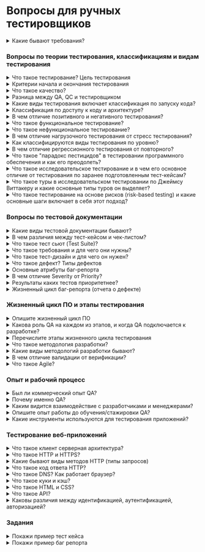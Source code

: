 # Вопросы для ручных тестировщиков

<details>
<summary>Какие бывают требования?</summary>
По объекту требования:

* Функциональные – определяют действия, которые система должна быть способной выполнить
* Нефункциональные – определяют свойства, которые система должна демонстрировать, или ограничения, которые она должна соблюдать, не относящиеся к поведению системы
* По степени зафиксированности:

Явные или прямые – техническая документация, спецификация, юзер-стори, и т.д.
Неявные или косвенные – опыт, здравый смысл, стандарты
Производные – требования, вытекающие из явных требований
</details>

### Вопросы по теории тестирования, классификациям и видам тестирования

<details>
<summary>Что такое тестирование? Цель тестирования</summary>

Тестирование программного обеспечения - проверка соответствия между реальным и ожидаемым поведением программы, осуществляемая на конечном наборе тестов, выбранном определенным образом.

Цель тестирования:
*	проверка соответствия ПО предъявляемым требованиям,
*	обеспечение уверенности в качестве ПО,
*	поиск очевидных ошибок в программном обеспечении,
*	которые должны быть выявлены до того,
*	как их обнаружат пользователи программы.
</details>
<details>
<summary>Критерии начала и окончания тестирования</summary>

Критерии начала тестирования:

* готовность тестовой платформы (тестового стенда),
* законченность разработки требуемого функционала,
*	наличие всей необходимой документации и т.д.

Критерии окончания тестирования — результаты тестирования удовлетворяют критериям качества продукта:

*	требования к количеству открытых багов выполнены,
*	выдержка определенного периода без изменения исходного кода приложения,
*	выдержка определенного периода без открытия новых багов.
</details>
<details>
<summary>Что такое качество?</summary>
Качество (Quality) – степень соответствия совокупности присущих характеристик объекта требованиям.

Важнейшие характеристики качества при эксплуатации, также называемого внешним качеством:
* Производительность
* Масштабируемость
* Доступность
* Надёжность
* Информационная безопасность

Важнейшие характеристики качества при модернизации, также называемого внутренним качеством:
* Безошибочность кода
* Изменяемость кода
* Переносимость кода
</details>

<details>
<summary>Разница между QA, QC и тестировщиком</summary>

Функция QC (Quality Control, контроль качества) или тестировщика ПО заключается в проверке качества продукта на последнем этапе разработки. Они могут это делать любым видом и типом тестирования – ручным, автоматизированным, нагрузочным, тестированием безопасности и так далее.

Их основная задача предоставить полную информацию о соответствии продукта заявленным требованиям и готовность к выпуску продукта в продакшен. Тестировщики не участвуют в полном цикле разработки. Они никак не могут повлиять на качество продукта и давать рекомендации бизнесу или разработчикам по его улучшению. В то же время на них не лежит ответственность за конечный результат.


У QA (Quality Assurance, обеспечение качества) или инженеров по обеспечению качества гораздо выше уровень ответственности и меньше ограничений. Они участвуют во всех этапах разработки и помогают бизнесу выпустить качественный продукт.

Обязанность QA-инженера – не допустить несоответствия продукта предъявляемым требованиям. Он знает актуальное состояние качества и говорит разработчикам, что нужно сделать, чтобы его повысить. Его задача постараться не допустить баги до этапа тестирования. В зависимости от специфики проекта сюда может включаться тестирование документации, ревью кода на соответствие стандартам, внедрение каких-то методик по работе с качеством, коммуникационные активности, оценка рисков и прочее.
</details>

<details>
<summary>Какие виды тестирования включает классификация по запуску кода?</summary>

Классификация по запуску кода на исполнение:

* Статическое тестирование — процесс тестирования, который проводится для верификации практически любого артефакта разработки: программного кода компонент, требований, системных спецификаций, функциональных спецификаций, документов проектирования и архитектуры программных систем и их компонентов. (без запуска программного кода)

* Динамическое тестирование — тестирование проводится на работающей системе, не может быть осуществлено без запуска программного кода приложения.
</details>

<details>
<summary>Классификация по доступу к коду и архитектуре?</summary>

Классификация по доступу к коду и архитектуре:

Тестирование белого ящика — метод тестирования ПО, который предполагает полный доступ к коду проекта.

Согласно ISTQB, тестирование белого ящика — это:
* тестирование, основанное на анализе внутренней структуры компонента или системы;
* тест-дизайн, основанный на технике белого ящика — процедура написания или выбора тест-кейсов на основе анализа внутреннего устройства системы или компонента.
* почему «белый ящик»? Тестируемая программа для тестировщика — прозрачный ящик, содержимое которого он прекрасно видит.

Тестирование серого ящика — метод тестирования ПО, который предполагает частичный доступ к коду проекта (комбинация White Box и Black Box методов).

Тестирование чёрного ящика — метод тестирования ПО, который не предполагает доступа (полного или частичного) к системе. Основывается на работе исключительно с внешним интерфейсом тестируемой системы.

Согласно ISTQB, тестирование черного ящика — это:
* тестирование, как функциональное, так и нефункциональное, не предполагающее знания внутреннего устройства компонента или системы;
* тест-дизайн, основанный на технике черного ящика — процедура написания или выбора тест-кейсов на основе анализа функциональной или нефункциональной спецификации компонента или системы без знания ее внутреннего устройства.
</details>

<details>
<summary>В чем отличие позитивного и негативного тестирования?</summary>

Классификация по позитивности сценария:

Позитивное — тест кейс использует только корректные данные и проверяет, что приложение правильно выполнило вызываемую функцию.
Примеры:
* умножить на калькуляторе цифр 3 и 5,
* в игре посадить морковь на грядку для овощей,
* оплатить покупку действующей картой.

Негативное — тест кейс оперирует как корректными, так и некорректными данными (минимум 1 некорректный параметр) и ставит целью проверку исключительных ситуаций; при таком тестировании часто выполняются некорректные операции.
Пример:
* умножить на калькуляторе числа 3 на грушу (значение «груша» не является валидным для калькулятора),
* в игре посадить морковь на реку,
* оплатить покупку несуществующей картой.
</details>

<details>
<summary>Что такое функциональное тестирование?</summary>

Функциональное тестирование (functional testing) – рассматривает заранее указанное поведение и основывается на анализе спецификации компонента или системы в целом, т.е. проверяется корректность работы функциональности приложения.

Его задача — проверить работоспособность всех функций страниц: от ссылок до правильной работы интегрированных решений от других компаний, которые используются на сайте.
К функциональному тестированию относятся:
* юнит-тестирование,
* интеграционное,
* системное,
* приемочное.
</details>

<details>
<summary>Что такое нефункциональное тестирование?</summary>

Нефункциональное тестирование – это тестирование качественных характеристик компонента или системы. Эти характеристики не относятся к конкретной функции или действию пользователя, не влияют на функционал продукта, но являются их неотъемлемой частью.

К нефункциональному тестированию относятся:
* нагрузочное тестирование,
* тестирование безопасности,
* UX и UI тестирование,
* совместимости.
</details>

<details>
<summary>В чем отличие нагрузочного тестирования от стресс тестирования?</summary>

Нагрузочное тестирование позволяет выявить пределы функционирования системы, которые она должна выдерживать.

Суть нагрузочного тестирования состоит в замере соотношения отклика ресурса и скорости обработки запросов от пользователей, т.е. как быстро открывается вкладка, скорость проведения расчетов. При таком тестировании определяется потребление ресурсов сервера, а сама проверка начинается с плавного увеличения нагрузки.
* Рассмотрим такой тест на примере среднего интернет-магазина.
При проектировании ресурса мы ожидаем, что наша площадка должна выдерживать одновременную нагрузку, как минимум, от 4 тыс. пользователей. Максимально идеальный вариант отклика сайта в таком случае должен не превышать 3 секунд. Нагрузочное тестирование создает вышеупомянутую нагрузку и одновременно определяется время отклика. Если оно выше ожидаемого, тогда у сервера при росте посещаемости проблемы, и ваш интернет-магазин будет тормозить.

Стресс-тестирование направлено на поиск слабых мест системы и используется для того, чтобы эту систему сломать и посмотреть, как она будет вести себя в процессе отказа тех или иных частей. При этом характер нагрузки обычно остается неизвестным для заказчика до начала стресс-тестирования. Стрессовое тестирование – это тестирования за пределами значений, которые система должна выдерживать.
* В продолжение предыдущего примера. Стресс-тестированием будет работа интернет-магазина при одновременной нагрузке много более чем 4 тыс. пользователей

* Еще один пример. Требование гласит, что приложение должно работать быстро (время обработки запросов не более 3 секунд), если на устройстве не менее 500 Мб свободной оперативной памяти. Если мы эмулируем работу приложения при памяти меньше 500 Мб – это будет стрессовое тестирование.
</details>

<details>
<summary>Как классифицируются виды тестирования по уровню?</summary>

Классификация по уровню тестирования:

* Модульное тестирование (Unit) — проводится для тестирования какого-либо одного логически выделенного и изолированного элемента (модуля) системы в коде. Проводится самими разработчиками, так как предполагает полный доступ к коду.
* Интеграционное тестирование — тестирование, направленное на проверку корректности взаимодействия нескольких модулей, объединенных в единое целое.
* Системное тестирование — процесс тестирования системы, на котором проводится не только функциональное тестирование, но и оценка характеристик качества системы — ее устойчивости, надежности, безопасности и производительности.
* Приёмочное тестирование — проверяет соответствие системы потребностям, требованиям и бизнес-процессам пользователя.
</details>

<details>
<summary>В чем отличие регрессионного тестирования от повторного?</summary>

Повторное тестирование (Re-test) – это тестирование конкретного кода после его изменения, тогда как Регрессионное тестирование (Regression) - это тестирование функциональности всего программного обеспечения после внесения новых изменений.

Ключевая разница:

* Регрессионное тестирование выполняется для пройденных тестовых случаев, а повторное тестирование — только для неудачных тестовых случаев.
* Регрессионное тестирование проверяет наличие неожиданных побочных эффектов, в то время как повторное тестирование гарантирует, что первоначальная ошибка была исправлена.
* Регрессионное тестирование не включает проверку дефектов, тогда как повторное тестирование включает проверку дефектов.
* Регрессионное тестирование известно как общее тестирование, тогда как повторное тестирование является запланированным тестированием.
* Регрессионное тестирование возможно с использованием автоматизации, тогда как повторное тестирование невозможно с автоматизацией.
</details>

<details>
<summary>Что такое "парадокс пестицидов" в тестировании программного обеспечения и как его преодолеть?</summary>

"Парадокс пестицидов" в тестировании - это явление, когда повторное применение одних и тех же тестовых сценариев со временем становится менее эффективным для обнаружения новых дефектов, подобно тому, как вредители могут развивать устойчивость к пестицидам.

Суть парадокса:
1. Изначально тесты эффективно выявляют дефекты.
2. По мере исправления найденных ошибок, те же тесты перестают находить новые проблемы.
3. Программное обеспечение становится "устойчивым" к этим тестам.

Способы преодоления парадокса пестицидов:

1. Регулярное обновление тестовых сценариев: добавление новых и модификация существующих тестов.
2. Использование различных техник тестирования: сочетание ручного и автоматизированного тестирования, применение разных типов тестов.
3. Ротация тестировщиков: привлечение новых людей с свежим взглядом на тестирование продукта.
4. Применение исследовательского тестирования: поиск новых путей проверки функциональности.
5. Анализ пользовательского опыта: учет реальных сценариев использования продукта конечными пользователями.
6. Постоянное обучение команды: изучение новых методов и подходов к тестированию.

Понимание и преодоление парадокса пестицидов помогает поддерживать эффективность тестирования на протяжении всего жизненного цикла продукта, обеспечивая постоянное улучшение качества программного обеспечения.
</details>

<details>
<summary>Что такое исследовательское тестирование и в чем его основное отличие от тестирования по заранее подготовленным тест-кейсам?</summary>
Исследовательское тестирование - это подход к тестированию программного обеспечения, при котором тестировщик одновременно изучает систему, разрабатывает тесты и выполняет их. Основные отличия от тестирования по заранее подготовленным тест-кейсам:

1. Гибкость: тестировщик может адаптировать свой подход в режиме реального времени, основываясь на полученных результатах.
2. Креативность: поощряется творческий подход к поиску дефектов.
3. Отсутствие предварительной подготовки тестов: тесты создаются и выполняются в процессе исследования системы.
4. Фокус на обучении: тестировщик постоянно узнает новое о системе в процессе тестирования.
5. Эффективность в обнаружении неожиданных дефектов: позволяет находить ошибки, которые могли быть пропущены при составлении формальных тест-кейсов.

Исследовательское тестирование особенно полезно на ранних стадиях разработки, при тестировании новых функций или в ситуациях, когда времени на подготовку формальных тест-кейсов недостаточно.
</details>

<details>
<summary>Что такое туры в исследовательском тестировании по Джеймсу Виттакеру и какие основные типы туров он выделяет?</summary>

Туры в исследовательском тестировании, предложенные Джеймсом Виттакером, - это метафорические подходы к исследованию программного продукта, каждый из которых фокусируется на определенном аспекте или перспективе пользовательского опыта.

Виттакер выделяет несколько основных категорий туров:

1. Туры по бизнес-центру: фокус на основных бизнес-функциях приложения.
2. Туры по историческому району: проверка старого функционала или кода.
3. Туры по району развлечений: исследование дополнительных функций, настроек.
4. Туры по туристическому району: быстрые проверки основных функций.
5. Туры по району отелей: проверка второстепенных функций.
6. Туры по неблагополучному району: тестирование безопасности и устойчивости к атакам.

В рамках этих категорий Виттакер описывает конкретные туры, включая:

1. Тур по достопримечательностям (Landmark tour): Проверка всех основных функций продукта.
2. Тур по функциональности (Feature tour): Систематическое исследование каждой функции продукта.
3. Сложный тур (Complex tour): Тестирование сложных сценариев использования и комбинаций функций.
4. Тур по улицам и переулкам (Street tour): Исследование всех ссылок, меню и переходов в приложении.
5. Интеллектуальный тур (Intellectual tour): Фокус на самых сложных и запутанных аспектах продукта.
6. Тур FedEx (FedEx tour): Отслеживание движения данных через систему.
7. Тур коллекционера (Collector's tour): Сбор различных типов данных и проверка их обработки системой.
8. Тур одиночки (Lonely tour): Исследование частей системы, которые редко используются или игнорируются.
9. Ночной тур (Night tour): Тестирование нестандартных конфигураций и "темных уголков" приложения.
10. Тур супермодели (Supermodel tour): Оценка пользовательского интерфейса.
11. Тур саботажника (Saboteur tour): Попытки подорвать работу приложения.
12. Обсессивно-компульсивный тур (Obsessive-Compulsive tour): Многократное повторение действий.

Эти туры помогают тестировщикам систематически исследовать различные аспекты продукта, обеспечивая более полное покрытие и повышая шансы обнаружения разнообразных дефектов.
</details>

<details>
<summary>Что такое тестирование на основе рисков (risk-based testing) и какие основные шаги включает в себя этот подход?</summary>

Тестирование на основе рисков - это подход к тестированию программного обеспечения, при котором тестовые сценарии и усилия по тестированию приоритизируются на основе потенциальных рисков, связанных с продуктом.

Основные шаги тестирования на основе рисков включают:

1. Идентификация рисков: Определение потенциальных проблем, которые могут возникнуть в продукте.

2. Анализ рисков: Оценка вероятности возникновения каждого риска и его потенциального воздействия на продукт или бизнес.

3. Приоритизация рисков: Ранжирование рисков на основе их вероятности и воздействия.

4. Разработка стратегии тестирования: Создание плана тестирования, который фокусируется на областях с наивысшим риском.

5. Выполнение тестов: Проведение тестирования с акцентом на высокоприоритетные риски.

6. Мониторинг и переоценка: Постоянное отслеживание рисков и корректировка стратегии тестирования по мере необходимости.

Преимущества этого подхода:
- Эффективное использование ресурсов тестирования
- Раннее выявление критических проблем
- Улучшенное покрытие наиболее важных аспектов продукта
- Более информированное принятие решений о готовности продукта к выпуску

Тестирование на основе рисков особенно полезно в проектах с ограниченными ресурсами или сжатыми сроками, где необходимо максимизировать эффективность тестирования.
</details>

### Вопросы по тестовой документации

<details>
<summary>Какие виды тестовой документации бывают?</summary>

План тестирования (test plan)
План тестирования описывает все действия по тестированию в рамках одного проекта. Здесь вы можете найти информацию обо всем, что нужно сделать тестировщику или команде QA в ходе проекта. В каждом плане тестирования указывается объект тестирования, график работы, необходимое оборудование критерии начала и окончания тестирования, стратегия, риски и список выполненных работ.
Отвечает на вопросы:
* Что надо тестировать?
* Что будете тестировать?
* Как будете тестировать?
* Когда будете тестировать?
* Критерии начала тестирования.
* Критерии окончания тестирования.

Чеклист (checklist)
Чеклист — это документ, содержащий краткое описание функций, которые должен проверить тестировщик. Выглядит чеклист как список функций с указанием статуса — результата проверки. Чеклисты могут использоваться вместо тест-кейсов, поскольку их легче подготовить. Его уместно использовать тогда, когда тестовые сценарии будут избыточны. Также чек-лист ассоциируются с гибкими подходами в тестировании.

Тест-кейс (test case)
Компании могут использовать разные форматы тест-кейсов, но информация в них всегда очень подробная и конкретная.
В тест-кейсе содержатся подробное описание шагов и действий, которые тестировщик должен выполнить для тестирования какой-то одной части функционала, критерии прохождения тестов.

Сценарий использования (use case)
Use case — это более простой и менее официальный документ. Он описывает сценарий взаимодействия с программным обеспечением.
Каждый юзкейс основан на предположении о том, что пользователь программы будет делать и где он будет кликать. Это позволяет тестировщикам протестировать предполагаемые пути пользователя. При создании юзкейсов тестировщики учитывают требования и бизнес-цели.

Баг-репорт
Баг-репорт предоставляет полную информацию о баге (его описание, серьезность, приоритет и т. д.) и документирует шаги и условия для воспроизведения этого бага. Подробный и эффективный баг-репорт значительно увеличивает шансы быстро исправить баг.

Требования (requirements specification)
Спецификация требований или просто требования — это полное описание разрабатываемого программного обеспечения. В требованиях указываются свойства, качества и особенности разрабатываемой программы. Требования являются отправной точкой для определения того, что проектная команда будет проектировать, реализовывать и тестировать. Вне зависимости от того, какая модель разработки ПО используется на проекте, чем позже будет обнаружена проблема, тем сложнее и дороже будет ее решение.
</details>

<details>
<summary>В чем различия между тест-кейсом и чек-листом?</summary>

Чек-лист — это список того, ЧТО нужно проверить. Например, можно составить чек-лист для проверки сайта или отдельного его компонента — скажем, личного кабинета или корзины.
Тест-кейс — это пошаговое описание того, КАК мы будем тестировать ту или функцию.
</details>

<details>
<summary>Что такое тест сьют (Test Suite)?</summary>
Тест Сьют это набор тест кейсов, которые объединены тем что относятся к одному тестируемому модулю, функциональности, приоритету или одному типу тестирования. Каждый тест сьют состоит из более чем одного тест кейса и зачастую выполняется всей «пачкой» в процессе тестирования.
</details>

<details>
<summary>Что такое требования и для чего они нужны?</summary>

Требования — это спецификация (описание) того, что должно быть реализовано, без детализации технической стороны решения. Это первое, на что смотрит команда проекта, фундамент для проектирования и разработки продукта.
Точно и правильно описанные требования позволяют:
* значительно снизить итоговую стоимость проекта,
* улучшить качество продукта,
* сохранить нервы всей команде.

Атрибуты к требованиям:
* Корректность — каждое требование должно точно описывать желаемый функционал.
* Проверяемость — требование должно быть сформулировано так, чтобы существовали способы однозначной проверки, выполнено оно или нет.
* Полнота — каждое требование должно содержать всю информацию, необходимую разработчику, чтобы правильно спроектировать и реализовать требуемую функциональность.
* Недвусмысленность — требование описано без неочевидных аббревиатур и расплывчатых формулировок и допускает только однозначное объективное понимание.
* Непротиворечивость — требование не должно содержать внутренних противоречий и противоречий другим требованиям и документам.
* Приоритетность — приоритет требования представляет собой количественную оценку степени значимости (важности) требования.
* Атомарность — требование нельзя разбить на отдельные требования без потери завершённости и оно описывает одну и только одну ситуацию.
* Модифицируемость — характеризует простоту внесения изменений в отдельные требования и в набор требований.
* Прослеживаемость — у каждого требования должен быть уникальный идентификатор, по которому на него можно сослаться.
</details>

<details>
<summary>Что такое тест-дизайн и для чего он нужен?</summary>
Тест-дизайн — это этап тестирования ПО, на котором проектируются и создаются тестовые случаи (тест-кейсы) с использованием определенных техник для оптимального тестового покрытия в соответствии с определёнными ранее критериями качества и целями тестирования.

Тест-дизайн нужен:
* при тестировании множества однотипных действий,
* там, где требуется вдумчивый подход к тестированию для избежания лишних трат времени и финансов,
* для минимизации количества необходимых тестов проверки продуктов

Техники тест-дизайна:
* Класс эквивалентности (Equivalence class) – это набор входных (или выходных) данных ПО, которые обрабатываются программой по одному алгоритму или приводят к одному результаты
* Техника анализа граничных значений (boundary value testing) — проверка поведения продукта на крайних значениях входных данных.
* Попарное тестирование (pairwise testing). Суть техники заключается в минимизации вариативности комбинаций проверок, достаточных для обеспечения высокого качества ПО (основано на комбинаторике, позволяет создавать уникальные пары и тестировать огромное количество поступающих данных в разных сочетаниях)
* Тестирование на основе состояний и переходов (State-Transition Testing) применяется для фиксирования требований и описания дизайна приложения (состояния программы в разные периоды времени и на разных этапах использования).
* Таблицы принятия решений (Decision Table Testing) — способ компактного представления модели со сложной логикой. А ещё это техника тестирования чёрного ящика, которая применяется для систем со сложной логикой.
* Исследовательское тестирование (Exploratory Testing) — это подход, когда тестировщик не использует тест-кейсы, а тестирует приложение по определённому сценарию, который часто составляется прямо во время проверки.
* Доменный анализ (Domain Analysis Testing) — это техника основана на разбиении диапазона возможных значений переменной (или переменных) на поддиапазоны (или домены), с последующим выбором одного или нескольких значений из каждого домена для тестирования.
* Сценарий использования (Use Case Testing) — Use Case описывает сценарий взаимодействия двух и более участников (как правило — пользователя и системы). Пользователем может выступать как человек, так и другая система. Для тестировщиков Use Case являются отличной базой для формирования тестовых сценариев (тест-кейсов), так как они описывают, в каком контексте должно производиться каждое действие пользователя.
</details>

<details>
<summary>Что такое дефект? Типы дефектов</summary>

Дефект (Bug) — это несоответствие фактического результата выполнения программы ожидаемому результату. Дефекты обнаруживаются на этапе тестирования программного обеспечения (ПО), когда тестировщик проводит сравнение полученных результатов работы программы (компонента или дизайна) с ожидаемым результатом, описанным в спецификации требований.

Дефекты можно подразделить на:
* Дефекты требований и спецификаций.
* Дефекты дизайна.
* Дефекты кода.
* Дефекты тестирования.
</details>

<details>
<summary>Основные атрибуты баг-репорта</summary>

Баг Репорт (Bug Report) — это документ, описывающий ситуацию или последовательность действий, приведшую к некорректной работе объекта тестирования, с указанием причин и ожидаемого результата.

Основные атрибуты баг-репорта:
* Заголовок (summary) – краткое изложение сути обнаруженного дефекта (это ответы на вопросы: что, где и когда произошло в одном предложении).
* Описание (description) – описание алгоритма возникновения ошибки, в отдельных системах, в частности в вышеупомянутом Mantis, есть возможность дать развернутые пояснения (кроме описания последовательности действий добавить условия появления дефекта и прочее).
* Ожидаемый и фактический результат (expected and actual result) – необходимо описать, что конкретно хотел получить пользователь и что он получил на выходе.
* Вложения (attachments) – это может быть любой файл, позволяющий наглядно показать, в чем проблема: скриншот сообщения об ошибке, фотография экрана любым имеющимся под рукой гаджетом, видеозапись или любой другой документ.
* Приоритет (priority) – срочность поставленной задачи, чем он выше, тем важнее сделать задачу в максимально короткие сроки: high/высокий, medium/средний или low/низкий (высокий ставят тем задачам, которые критически сказываются на работе ПО, а низкий – когда ошибки не оказывают существенного влияние на выполнение основных функций).
* Серьёзность (severity) – уровень влияния на работоспособность всего программного комплекса: blocker — полностью останавливают работу приложения, critical — серьезная ошибка, не приводящая к блокировке, major – важный дефект, не препятствующий выполнению поставленных перед ПО задач, но ведущий к ошибкам в данных или выполняемых функциях, minor — несущественные ошибки, сказывающиеся на визуальном отображении результата или в тексте.
* Статус (status) – этап тестирования: new – новая ошибка, feedback – необходима обратная связь, acknowledged –документ принят в работу, accepted – ошибка подтверждена, assigned – ведется работа по исправлению, resolved – исправления внесены, closed – ошибка более не возникает.
</details>

<details>
<summary>В чем отличие Severity от Priority?</summary>

Разница между этими понятиями следующая, серьезность (Severity) – это больше относится к технической интерпретации вопроса, а приоритетность (Priority) – к управленческой (менеджерской).

Серьезность (Severity) – специальный атрибут, который характеризирует влияние бага на общую функциональность разрабатываемого приложения. Проставляется QA специалистом или техническим сотрудником, который в состоянии оценить уровень влияния бага на общую работу тестируемого ПО.

Уровни Серьезности дефекта (Severity):
* Блокирующий (S1 – Blocker) – баг полностью блокирует выполнение поставленного функционала, и нет никакой возможности  его обойти
* Критический (S2 – Critical) – ошибка блокирует некоторую часть функционала, но существует альтернативный способ для ее обхода.
* Значительный (S3 – Major) – баг, демонстрирующий некорректную работу определенной части созданного функционала. Обычно связан не с тем, что определенная функция не работает, а с тем, что она работает некорректно.
* Незначительный (S4 – Minor) – часто ошибки GUI, которые не влияют на функциональность, но портят юзабилити или внешний вид. Также незначительные функциональные дефекты, либо которые воспроизводятся на определенном устройстве.
* Тривиальный (S5 – Trivial) – почти всегда дефекты на GUI — опечатки в тексте, несоответствие шрифта и оттенка и т.п., либо плохо воспроизводимая ошибка, не касающаяся бизнес-логики, проблема сторонних библиотек или сервисов, проблема, не оказывающая никакого влияния на общее качество продукта.

Срочность (priority) показывает, как быстро дефект должен быть устранён. Priority выставляется менеджером, тимлидом или заказчиком.

Уровни Приоритета дефекта (Priority):
* P1 Высокий (High) - дефект необходимо исправить в первую очередь, т.к. ее наличие является критичным для проекта.
* P2 Средний (Medium) – ошибка должна быть исправлена, ее наличие не является критичным, но требует обязательного решения.
* P3 Низкий (Low) - ошибка должна быть исправлена, но ее наличие не является критичным и не требует срочного решения.
</details>

<details>
<summary>Результаты каких тестов приоритетнее?</summary>

Приоритизация тестовых наборов определяется на основе различных факторов. Факторами могут быть покрытие кода, рискованные / критичные модули, функциональность, особенности и т.д.

Почему тестовые наборы должны быть приоритетными? По мере увеличения размера программного обеспечения набор тестов также становится больше и также требует больше усилий для поддержки набора тестов. Чтобы обнаружить ошибки в программном обеспечении как можно раньше, важно расставить приоритеты тестовых наборов, чтобы важные тестовые наборы могли быть выполнены первыми.

Типы приоритизации тестовых наборов:

Общая приоритизация. При таком типе приоритет отдается тестовым наборам, которые будут полезны для последующих измененных версий продукта. Для этого не требуется никакой информации об изменениях, внесенных в продукт.
Приоритизация в зависимости от версии. Приоритет тестовых наборов также может быть таким, чтобы они были полезны для конкретной версии продукта. Этот тип приоритизации требует знаний об изменениях, которые были внесены в продукт.
</details>

<details>
<summary>Жизненный цикл баг-репорта (отчета о дефекте)</summary>

Баг-репорты — документ, который содержит отчет о любом недостатке в компоненте или системе, который потенциально может привести компонент или систему к невозможности выполнить требуемую функцию.

Статус бага в репорте определяется его «жизненным циклом», который состоит из четырех основных стадий:
* Открыт (Open) — тестировщик выявил баг и добавил в репорт.
* В работе (In Progress) — о баге сообщили исполнителю, и он занимается исправлением.
* Исправлен (Ready for check) — исполнитель закончил работу по исправлению бага и передал проект на повторную проверку тестировщику.
* Закрыт (Closed) — баг устранен и больше не воспроизводится.
Кроме основных есть еще несколько статусов:
* Отклонен (Rejected) — исправлению бага помешала ошибка в репорте, например неверный алгоритм в пункте «Шаги к воспроизведению».
* Отсрочен (Deferred) — баг признан неприоритетным и исправление переносится.
* Переоткрыт (Reopened) — баг был отсрочен или отклонен, но теперь исполнитель взял его в работу.

Атрибуты отчета о дефекте:
* Уникальный идентификатор (ID) — присваивается автоматически системой при создании баг-репорта.
* Тема (краткое описание, Summary) — кратко сформулированный смысл дефекта, отвечающий на вопросы: Что? Где? Когда(при каких условиях)?
* Подробное описание (Description) — более широкое описание дефекта (указывается опционально).
* Шаги для воспроизведения (Steps To Reproduce) — описание четкой последовательности действий, которая привела к выявлению дефекта. В шагах воспроизведения должен быть описан каждый шаг, вплоть до конкретных вводимых значений, если они играют роль в воспроизведении дефекта.
* Фактический результат (Actual result) — описывается поведение системы на момент обнаружения дефекта в ней. чаще всего, содержит краткое описание некорректного поведения(может совпадать с темой отчета о дефекте).
* Ожидаемый результат (Expected result) — описание того, как именно должна работать система в соответствии с документацией.
* Вложения (Attachments) — скриншоты, видео или лог-файлы.
* Серьёзность дефекта (важность, Severity) — характеризует влияние дефекта на работоспособность приложения.
* Приоритет дефекта (срочность, Priority) — указывает на очерёдность выполнения задачи или устранения дефекта.
* Статус (Status) — определяет текущее состояние дефекта. Статусы дефектов могут быть разными в разных баг-трекинговых системах.
* Окружение (Environment) – окружение, на котором воспроизвелся баг.
</details>

### Жизненный цикл ПО и этапы тестирования

<details>
<summary>Опишите жизненный цикл ПО</summary>
  Жизненный цикл — это период времени, который начинается с решения о создании программного продукта и заканчивается в момент его изъятия из эксплуатации.

  * Идея
  * Требования
  * Дизайн
  * Разработка
  * Тестирование
  * Развертывание
  * Эксплуатация и поддержка
  * Закрытие
</details>

<details>
<summary>Какова роль QA на каждом из этапов, и когда QA подключается к разработке?</summary>
Ответ/пояснение к вопросу
</details>

<details>
<summary>Перечислите этапы жизненного цикла тестирования</summary>

1. Анализ требований. Включает в себя определение типов тестирования, выявление приоритетов, определение тестового окружения и т.д.
2. Планирование тестирования. Включает в себя подготовку стратегии,  выбор инструментов тестирования, оценку трудозатрат, распределение ресурсов
3. Подготовка тест-кейсов
4. Настройка тестового окружения. Этот этап может идти и параллельно этапу создания тест-кейсов. QA-команда может не принимать непосредственного участия, но должна будет убедиться в работоспособности окружения.
5. Выполнение тестов.
6. Завершение тестирования. На этом этапе создается отчет по результатам тестирования.
</details>

<details>
<summary>Что такое методология разработки?</summary>
  Для чего она нужна?

  Методология — это система принципов, а также совокупность идей, понятий, методов, способов и средств (В данном случае в разработке ПО)
  Выбор методологии разработки ПО позволяет определить порядок выполнения задач и реализации плана действий, а также обеспечить стабильность в ходе разработки, что является важной задачей на начальном этапе проекта.
</details>

<details>
<summary>Какие виды методологий разработки бывают?</summary>
  Назовите плюсы и минусы каждого вида

1. Каскадная модель (Waterfall):
Каскадная модель предполагает линейный подход к разработке, где каждая фаза выполняется последовательно. Она состоит из следующих этапов: определение требований, проектирование, разработка, тестирование и внедрение.

Плюсы:

* Простота понимания и использования.
*  Жесткая структура и линейность, что упрощает планирование и контроль.
*  Документирование каждого этапа, что полезно для будущего сопровождения.

Минусы:

* Отсутствие гибкости и адаптивности. Изменения в требованиях после начала разработки могут быть трудными и дорогостоящими.
* Ограниченная возможность обратной связи и реакции на изменения.
* Риски возникновения проблем при интеграции отдельных компонентов.

2. Итеративная модель (Iterative):
Итеративная модель разработки предполагает постепенное развитие ПО через серию коротких итераций. Каждая итерация включает в себя фазы разработки, тестирования и обратной связи с заказчиком. Примером итеративной методологии является Agile, включая Scrum и Kanban.

Плюсы:

* Гибкость и возможность быстро реагировать на изменения требований и обратную связь.
* Лучшая вовлеченность заказчика и возможность постоянного улучшения продукта.
* Более быстрая доставка начальных результатов.

Минусы:

* Необходимость частого взаимодействия с заказчиком может потребовать больше времени и ресурсов.
* Возможность потери фокуса из-за постоянных изменений требований.
* Могут возникнуть сложности в планировании и контроле при большом количестве итераций.

3. Инкрементальная модель (Incremental):
Инкрементальная модель разработки также включает в себя поэтапное развитие, но каждая итерация добавляет новый функционал к уже существующему продукту. Поэтому каждая итерация приводит к увеличению функциональности программы.

Плюсы:

* Возможность предоставить частичный продукт или функционал уже на ранних этапах.
* Более гибкое планирование и управление рисками.
* Улучшение продукта на протяжении времени с учетом обратной связи.

Минусы:

* Потребность в дополнительных ресурсах для поддержания уже реализованной функциональности.
* Возможность возникновения проблем с интеграцией в случае неправильного планирования.
* Требуется тщательное планирование для управления последовательностью добавления функциональности.
</details>

<details>
<summary>В чем отличие валидации от верификации?</summary>

* Верификация — проверка соответствия приложения прописанным требованиям.
* Валидация — проверка соответствия приложения всем остальным (подразумеваемым) требованиям.

Например. Для входа на страницу веб-сайта, пользователю необходимо выполнить регистрацию или же войти в систему под своим аккаунтом.

1. Выполним верификацию: проверим наличие полей. Все поля должны быть валидными и соответствовать требованиям спецификации. Их количество, отображение и особенности определяются дизайнерами, которые создают макеты. Необходимые данные вносятся в техническое задание, а в случае отсутствия такового – необходимо иметь доступы к созданным макетам.
При выполнении верификации необходимо понимать, что все поля изначально рабочие, и в них можно занести данные, согласно отображенным обозначениям и наименованиям.
2. Пройдем валидацию: проверяются вводимые данные в поля информации, а также их соответствие утвержденной спецификации.
</details>

<details>
<summary>Что такое Agile?</summary>

Agile, или Agile software development, — это гибкий подход к управлению проектами по разработке программного обеспечения (ПО), который часто применяют в небольших командах.
Как правило, для гибкого подхода Agile характерна работа короткими итерациями по две-три недели. Внутри каждой итерации собрана серия задач: анализ, проектирование, непосредственно работа и тестирование. После каждой итерации команда анализирует результаты и меняет приоритеты для следующего цикла.
</details>

### Опыт и рабочий процесс

<details>
<summary>Был ли коммерческий опыт QA?</summary>
  Если да, то что приходилось делать? Были ли действующие проекты с реальными пользователями?
  Если нет, то как ставились, выполнялись и проверялись задачи?
</details>

<details>
<summary>Почему именно QA?</summary>
QA - это интерес надолго или трамплин для чего-то большего?
</details>

<details>
<summary>Каким видится взаимодействие с разработчиками и менеджерами?</summary>
Если был опыт, поделитесь плюсами и минусами.
</details>

<details>
<summary>Опишите опыт работы до обучения/стажировки QA?</summary>
</details>

<details>
<summary>Какие инструменты используются для тестирования приложений?</summary>
</details>

### Тестирование веб-приложений

<details>
<summary>Что такое клиент серверная архитектура?</summary>
Клиент-серверная архитектура – это подход, при котором задания или сетевая нагрузка распределены между поставщиками услуг, называемыми серверами, и заказчиками услуг, называемыми клиентами.
То есть клиент формирует запрос и отправляет его на сервер, после чего сервер обрабатывает данный запрос, формирует ответ и передаёт его обратно клиенту.
Один сервер может обрабатывать запросы от множества клиентов одновременно.

В клиент-серверной архитектуре используется три компонента:

* Клиент — программа, c которой работает пользователь в браузере или с desktop-приложением и обеспечивает связь с сервером.
* Сервер — компьютер, на котором хранится сайт или приложение.
* База данных — хранилище данных, обеспечивающее сохранность данных, даже если в приложении что-то сломается.

Сервер может выполнять функции и приложения, и базы данных. Такая архитектура называется двухуровневой.
</details>

<details>
<summary>Что такое HTTP и HTTPS?</summary>
Клиент и сервер общаются по правилам, то есть по протоколам.
Для работы с сайтами используются два основных протокола:

* HTTP (HyperText Transfer Protocol) – протокол (или набор правил) передачи данных прикладного уровня модели TCP/IP.
* HTTPS (HyperText Transfer Protocol Secure) — защищённый протокол передачи данных, работающий через шифрованные транспортные механизмы SSL (устарел в 2015г.) и TLS.

По умолчанию HTTPS использует 443 TCP-порт (для незащищённого HTTP используют TCP-порт 80).

Основное отличие HTTP и HTTPS — шифрование данных. При использовании HTTP данные передаются в открытом виде, поэтому сайты, в основном, используют протокол HTTPS, который шифрует данные.

Протоколы HTTP и HTTPS описывают набор правил, в каком формате посылаются запросы от клиента, и что ожидается в ответ от сервера.

Каждое HTTP-сообщение состоит из трёх частей, которые передаются в указанном порядке:

* Стартовая строка (Request line) — определяет тип сообщения;
* Заголовки (Headers) — характеризуют тело сообщения, параметры передачи и прочие сведения;
* Тело сообщения (Body) — непосредственно данные сообщения. Обязательно должно отделяться от заголовков пустой строкой.

*Стартовая строка для запроса* включает в себя тип запроса, путь и версию протокола.

Например:

`HEAD / HTTP/1.0`

HEAD  — тип запроса (называют метод или «глагол», определяющий как реагировать на запрос);
/  - путь к ресурсу URI (в данном случае корень сайта);
HTTP/1.0 – версия протокола.

*Стартовая строка для ответа* представлена версией протокола, кодом состояния и пояснением к нему.

Например:

`HTTP/1.0 200 OK`

HTTP/1.0  – версия протокола;
200  – код состояния;
OK – пояснение.

*Заголовки* позволяют передавать дополнительную информацию, например браузеры предоставляют информацию о себе, чтобы было понятно откуда идет запрос. Кроме этого они указывают какие форматы сжатия поддерживают, в каком формате готовы принимать ответ и так далее. Количество стандартных заголовков достаточно большое, помимо них можно добавлять любые свои.

Например:

* `Content-Type: text/plain; charset=windows-1251`
* `Content-Language: ru`

*Тело HTTP-сообщения* опционально.
Тело сообщения может быть добавлено в запрос, только когда метод запроса допускает тело объекта.
Тело сообщения в запросе сопровождается добавлением к заголовкам запроса поля заголовка Content-Length, в котором указывается длина тела запроса.

Включается или не включается тело сообщения в сообщение ответа — зависит как от метода запроса, так и от кода состояния ответа. Все ответы на запрос с методом HEAD не должны включать тело сообщения, даже если присутствуют поля заголовка объекта (entity-header), заставляющие поверить в присутствие объекта. Никакие ответы с кодами состояния 1xx (Информационные), 204 (Нет содержимого, No Content), и 304 (Не модифицирован, Not Modified) не должны содержать тела сообщения. Все другие ответы содержат тело сообщения, даже если оно имеет нулевую длину.
</details>

<details>
<summary>Какие бывают виды методов HTTP (типы запросов)</summary>
Метод HTTP — последовательность из любых символов, кроме управляющих и разделителей, указывающая на основную операцию над ресурсом.

Виды методов:

* *GET*
Используется для запроса содержимого указанного ресурса. С помощью метода GET можно также начать какой-либо процесс. В этом случае в тело ответного сообщения следует включить информацию о ходе выполнения процесса.

Клиент может передавать параметры выполнения запроса в URI целевого ресурса после символа «?»:

`GET /path/resource?param1=value1&param2=value2 HTTP/1.1`

* *HEAD*
Аналогичен методу GET, за исключением того, что в ответе сервера отсутствует тело. Запрос HEAD обычно применяется для извлечения метаданных, проверки наличия ресурса (валидация URL) и чтобы узнать, не изменился ли он с момента последнего обращения.

* *POST*
Применяется для передачи пользовательских данных заданному ресурсу. Например, в блогах посетители обычно могут вводить свои комментарии к записям в HTML-форму, после чего они передаются серверу методом POST и он помещает их на страницу. При этом передаваемые данные (в примере с блогами — текст комментария) включаются в тело запроса. Аналогично с помощью метода POST обычно загружаются файлы на сервер.

* *PUT*
Применяется для загрузки содержимого запроса на указанный в запросе URI. Если по заданному URI не существует ресурса, то сервер создаёт его и возвращает статус 201 (Created). Если же ресурс был изменён, то сервер возвращает 200 (Ok) или 204 (No Content).
Фундаментальное различие методов POST и PUT заключается в понимании предназначений URI ресурсов. Метод POST предполагает, что по указанному URI будет производиться обработка передаваемого клиентом содержимого. Используя PUT, клиент предполагает, что загружаемое содержимое соответствует находящемуся по данному URI ресурсу.

* *PATCH*
Аналогично PUT, но применяется только к фрагменту ресурса.

* *DELETE*
Удаляет указанный ресурс.
</details>

<details>
<summary>Что такое код ответа HTTP?</summary>
Код состояний (код ответа) HTTP является частью ответа сервера. Он представляет собой целое число из трёх цифр. Первая цифра указывает на класс состояния.
Клиент узнаёт по коду ответа о результатах его запроса и определяет, какие действия ему предпринимать дальше. Набор кодов состояния является стандартом, и они описаны в соответствующих документах RFC.

В настоящее время выделено пять классов кодов состояния:

* 1хх – Информационный (Informational). Информирование о процессе передачи;
* 2хх – Успех (Success). Информирование о случаях успешного принятия и обработки запроса клиента;
* 3хх – Перенаправление (Redirection). Сообщает клиенту, что для успешного выполнения операции необходимо сделать другой запрос (как правило, по другому URI);
* 4хх – Ошибка клиента (Client Error). Указание ошибок со стороны клиента;
* 5хх – Ошибка сервера (Server Error). Информирование о случаях неудачного выполнения операции по вине сервера.
</details>

<details>
<summary>Что такое DNS? Как работает браузер?</summary>
DNS (Domain Name System или система доменных имён) - это автоматизированная система, которая связывает между собой доменное имя сайта, то есть его название, и IP-адрес — он нужен для «общения» компьютеров по сети. Благодаря DNS-серверу не нужно знать IP-адрес сайта, чтобы попасть на него.

Распределённая база данных DNS поддерживается с помощью иерархии DNS-серверов.
Система может работать внутри локальной и глобальной сетей. Когда компьютер посылает сообщение на другое устройство, то запрашивает IP-адрес получателя у DNS-сервера.
Так это выглядит пошагово:

1. Компьютер А_1 посылает запрос на DNS-сервер с просьбой сказать ему IP-адрес компьютера А_2
2. DNS-сервер находит в записях компьютер А_2 и возвращает его IP-адрес на компьютер А_1
3. Компьютер А_1 посылает информацию на адрес, который получил от DNS-сервера.

Рассмотрим, что такое браузер.
Браузер — это прикладное программное обеспечение, которое позволяет искать информацию в интернете, просматривать сайты, скачивать файлы любого формата, загружать аудио и видеофайлы.
Пошаговый механизм работы браузера:

1. Пользователь открывает свой браузер и вводит адрес нужного сайта.
2. Браузер ищет сервер.  Сначала - в кэше роутера, операционной системе или же в истории подключений, которая хранит информацию об IP-адреса сервера, если его уже посещали ранее. Если браузер там его не находит, он обращается к DNS.
3. Браузер пытается установить соединение с сервером. Когда браузер нашёл нужный IP-адрес, он устанавливает с ним соединение с помощью специального протокола TCP/IP, который отвечает за передачу данных в интернете.
4. Браузер отправляет HTTP запрос на сервер. Таким образом он запрашивает информацию для того, чтобы отобразить страницу. Эта коммуникация осуществляется с помощью GET-запроса и POST-запроса.
5. Сервер обрабатывает запрос и отправляет ответ браузеру. Сервер отправляет браузеру ответ с данными о файлах cookie, способах кэширования ну и, конечно же, контентом для отображения страницы.
6. Браузер обрабатывает ответ и отображает запрашиваемый контент. Это называется рендерингом. Пока он происходит, браузер и сервер обмениваются данными. По завершении, пользователь видит загруженную страницу.
</details>

<details>
<summary>Что такое куки и кэш?</summary>
Куки (cookies) — это хранящиеся на компьютерах и гаджетах небольшие файлы, c помощью которых сайт запоминает информацию о посещениях пользователя.
Куки умеют запоминать:

1. в какое время и с какого устройства человек заходил на страницу;
2. предпочтения пользователей (например, язык, валюта или размер шрифта);
3. товары, которые просматривались или добавлялись в корзину, даже если пользователь временно вышел из интернет-магазина;
4. текст, который мы вводили на сайте раньше;
5. IP-адрес и местоположение пользователя;
6. дату и время посещения сайта;
7. версию операционной системы и браузера;
8. клики и переходы.

Выделяют два основных вида cookies:

* сессионные (временные) — данные о просмотренных страницах, записи форм заказов и другая информация, позволяющая клиентам упростить работу с сайтом. Существуют только в период времени, когда пользователь находится на сайте, и удаляются сразу же после прекращения сеанса, то есть вслед за тем, как закроется вкладка. После закрытия вкладки временные файлы автоматически удаляются;
* постоянные — хранят долгосрочную информацию в течение нескольких недель или месяцев, например логин от учётной записи. Они не удаляются после окончания взаимодействия с сайтом.

Кэш (cache) - это память программы или устройства, которая сохраняет временные или часто используемые файлы для быстрого доступа к ним. Это увеличивает скорость работы приложений и операционной системы. Процесс сохранения таких файлов в специальном месте называется кэшированием.
Типы кэш-памяти:

* аппаратная кэш-память — память системы. Свой кэш есть у жёсткого диска, графического ускорителя и процессора.
* программная кэш-память — это папки на диске устройства, в которых программы и сервисы сохраняют свои файлы для быстрого доступа. У каждой программы своя папка.
Размер программного кэша ограничивают, чтобы не ухудшалось быстродействие всей системы. Когда место заканчивается, то удаляется часть старой информации и записывается новая.
</details>

<details>
<summary>Что такое HTML и CSS?</summary>
HTML (HyperText Markup Language) — это язык гипертекстовой разметки текста. Он нужен, чтобы размещать на веб-странице элементы: текст, картинки, таблицы и видео.
Когда вы заходите на сайт, браузер подгружает HTML-файл с информацией о структуре и контенте веб-страницы. HTML как бы выстраивает визуальный фундамент сайта, но не «запускает» сайт самостоятельно. Он всего лишь указывает, где располагаются элементы, какой у них будет базовый дизайн, откуда брать стили для элементов и скрипты.


CSS (Cascading Style Sheets) — это каскадные таблицы стилей. По сути — язык, который отвечает за описание внешнего вида HTML-документа. Подавляющее большинство современных веб-сайтов работают на основе связки HTML+CSS.

Таким образом, HTML структурирует контент на странице, а CSS позволяет отформатировать его, сделать более привлекательным для читателя.
</details>

<details>
<summary>Что такое API?</summary>
API (Application Programming Interface — программный интерфейс приложения, или интерфейс программирования приложений) — специальный протокол для взаимодействия компьютерных программ, который позволяет использовать функции одного приложения внутри другого.

Структуру интерфейса, как правило, рассматривают с позиций клиента и сервера.
API бывают 4 видов, каждый из которых предназначен для определённых целей и имеет свои особенности:

* SOAP API. Дословно переводится как «простой протокол доступа к объектам». Обмен информации между программой и сервером производится на языке XML. Сегодня он используется редко, так как существуют более гибкие интерфейсы.
* RPC API. Удаленный вызов процедур. Клиент запрашивает необходимое действие у сервера и получает ответ, что и приводит функцию приложения в исполнение.
* Websocket API. Очередная современная веб-версия. Для отправки информации клиенту или серверу применяется текстовый формат JSON. Особенность этого варианта API состоит в том, что у сервера есть возможность присылать сообщения обратного вызова, что повышает эффективность взаимодействия программ.
* REST API. Сегодня это самая востребованная версия. Программа присылает нужную информацию серверу, а тот в свою очередь производит выполнение встроенных функций и отправляет итоговые данные клиенту.

Примерами API может служить любая интеграция в сети:

* Быстрая регистрация на сайте через аккаунты социальных сетей и других сервисов.
* Сервис прогноза погода с актуальной информацией из внешний источников.
* Сервис авиабилетов и т.п.
</details>

<details>
<summary>Каковы различия между идентификацией, аутентификацией, авторизацией?</summary>
Идентификация — процедура, в результате выполнения которой для субъекта идентификации выявляется его идентификатор, однозначно определяющий этого субъекта в информационной системе. Проще говоря, сначала система запрашивает логин, пользователь его указывает, система распознает его как существующий — это и есть идентификация.

Аутентификация — процедура проверки подлинности, например, проверка подлинности пользователя путём сравнения введённого им пароля с паролем, сохранённым в базе данных.

Авторизация — предоставление определённому лицу или группе лиц прав на выполнение определённых действий.
То есть предоставление пользователю право, например, читать письма в его почтовом ящике  — это авторизация.
</details>

### Задания

<details>
<summary>Покажи пример тест кейса</summary>
</details>

<details>
<summary>Покажи пример баг репорта</summary>
</details>
